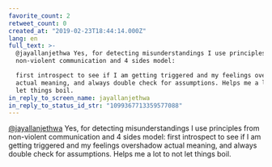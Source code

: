 ```yaml
---
favorite_count: 2
retweet_count: 0
created_at: "2019-02-23T18:44:14.000Z"
lang: en
full_text: >-
  @jayallanjethwa Yes, for detecting misunderstandings I use principles from
  non-violent communication and 4 sides model: 

  first introspect to see if I am getting triggered and my feelings overshadow
  actual meaning, and always double check for assumptions. Helps me a lot to not
  let things boil.
in_reply_to_screen_name: jayallanjethwa
in_reply_to_status_id_str: "1099367713359577088"
---
```


[@jayallanjethwa](https://twitter.com/jayallanjethwa) Yes, for detecting
misunderstandings I use principles from non-violent communication and 4 sides
model: first introspect to see if I am getting triggered and my feelings
overshadow actual meaning, and always double check for assumptions. Helps me a
lot to not let things boil.
